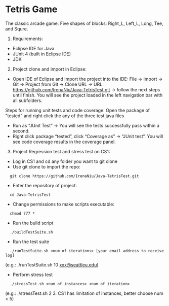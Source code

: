 Tetris Game
======

The classic arcade game. Five shapes of blocks: Right_L, Left_L, Long, Tee, and Squre.

1. Requirements:
* Eclipse IDE for Java
* JUnit 4 (built in Eclipse IDE)
* JDK

2. Project clone and import in Eclipse:
* Open IDE of Eclipse and import the project into the IDE:
File →  Import → Git → Project from Git → Clone URL → URL: https://github.com/IrenaNiu/Java-TetrisTest.git → follow the next steps until finish.
You will see the project loaded in the left navigation bar with all subfolders.

Steps for running unit tests and code coverage:
Open the package of "tested" and right click the any of the three test java files
* Run as “JUnit Test” → You will see the tests successfully pass within a second.
* Right click package “tested”, click “Coverage as” → “JUnit test”. You will see code coverage results in the coverage panel.

3. Project Regression test and stress test on CS1:
* Log in CS1 and cd any folder you want to git clone
* Use git clone to import the repo:
```
  git clone https://github.com/IrenaNiu/Java-TetrisTest.git
```
* Enter the repository of project:
```
  cd Java-TetrisTest
```
* Change permissions to make scripts executable: 
```
  chmod 777 *
```
* Run the build script
```
  ./buildTestSuite.sh
```
* Run the test suite
```
  ./runTestSuite.sh <num of iterations> [your email address to receive log]
```
  (e.g.: ./runTestSuite.sh 10 xxx@seattleu.edu)
* Perform stress test
```
  ./stressTest.sh <num of instances> <num of iteration> 
```
  (e.g.: ./stressTest.sh 2 3.  CS1 has limitation of instances, better choose num < 5)


